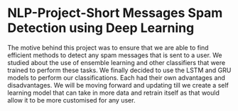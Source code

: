 # NLP-Project-Short Messages Spam Detection using Deep Learning 
The motive behind this project was to ensure that we are able to find efficient methods to detect any spam messages that is sent to a user. 
We studied about the use of ensemble learning and other classifiers that were trained to perform these tasks.
We finally decided to use the LSTM and GRU models to perform our classifications. Each had their own advantages and disadvantages. 
We will be moving forward and updating till we create a self learning model that can take in more data and retrain itself as that would allow it to be more 
customised for any user. 
